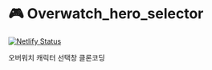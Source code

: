 # 🎮 Overwatch_hero_selector

[![Netlify Status](https://api.netlify.com/api/v1/badges/038e83a3-19d8-4dd2-bd67-689549bcac70/deploy-status)](https://app.netlify.com/sites/grand-creponne-34d876/deploys)

오버워치 캐릭터 선택창 클론코딩
